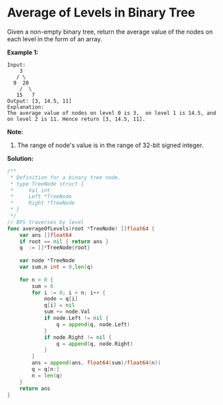 # Average of Levels in Binary Tree
Given a non-empty binary tree, return the average value of the nodes on each level in the form of an array.

**Example 1:**  

	Input:
	    3
	   / \
	  9  20
	    /  \
	   15   7
	Output: [3, 14.5, 11]
	Explanation:
	The average value of nodes on level 0 is 3,  on level 1 is 14.5, and on level 2 is 11. Hence return [3, 14.5, 11].

**Note:**  

1.  The range of node's value is in the range of 32-bit signed integer.

**Solution:**

```go
/**
 * Definition for a binary tree node.
 * type TreeNode struct {
 *     Val int
 *     Left *TreeNode
 *     Right *TreeNode
 * }
 */
// BFS traverses by level
func averageOfLevels(root *TreeNode) []float64 {
    var ans []float64
    if root == nil { return ans }
    q  := []*TreeNode{root}
    
    var node *TreeNode
    var sum,n int = 0,len(q)
    
    for n > 0 {
        sum = 0
        for i := 0; i < n; i++ {
            node = q[i]
            q[i] = nil
            sum += node.Val
            if node.Left != nil {
                q = append(q, node.Left)
            }
            if node.Right != nil {
                q = append(q, node.Right)
            }
        }
        ans = append(ans, float64(sum)/float64(n))
        q = q[n:]
        n = len(q)
    }
    return ans
}
```